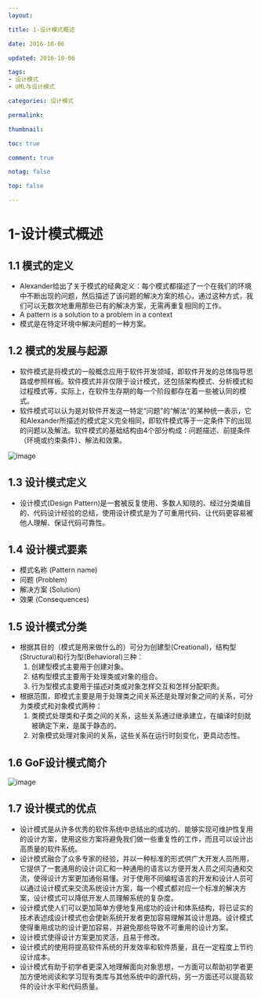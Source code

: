 ```yaml
---
layout:

title: 1-设计模式概述

date: 2016-10-06

updated: 2016-10-06

tags:
- 设计模式
- UML与设计模式

categories: 设计模式

permalink:

thumbnail:

toc: true

comment: true

notag: false

top: false

---
```


# 1-设计模式概述

## 1.1 模式的定义

- Alexander给出了关于模式的经典定义：每个模式都描述了一个在我们的环境中不断出现的问题，然后描述了该问题的解决方案的核心，通过这种方式，我们可以无数次地重用那些已有的解决方案，无需再重复相同的工作。 
- A pattern is a solution to a problem in a context 
- 模式是在特定环境中解决问题的一种方案。

## 1.2 模式的发展与起源

- 软件模式是将模式的一般概念应用于软件开发领域，即软件开发的总体指导思路或参照样板。软件模式并非仅限于设计模式，还包括架构模式、分析模式和过程模式等，实际上，在软件生存期的每一个阶段都存在着一些被认同的模式。 
- 软件模式可以认为是对软件开发这一特定“问题”的“解法”的某种统一表示，它和Alexander所描述的模式定义完全相同，即软件模式等于一定条件下的出现的问题以及解法。软件模式的基础结构由4个部分构成：问题描述、前提条件（环境或约束条件）、解法和效果。 

![image](http://clsaazydpimgbed-10042610.cos.myqcloud.com/1-2-1-1.png)

## 1.3 设计模式定义

- 设计模式(Design Pattern)是一套被反复使用、多数人知晓的、经过分类编目的、代码设计经验的总结，使用设计模式是为了可重用代码、让代码更容易被他人理解、保证代码可靠性。

## 1.4 设计模式要素

- 模式名称 (Pattern name) 
- 问题 (Problem) 
- 解决方案 (Solution) 
- 效果 (Consequences) 

## 1.5 设计模式分类

- 根据其目的（模式是用来做什么的）可分为创建型(Creational)，结构型(Structural)和行为型(Behavioral)三种：
    1. 创建型模式主要用于创建对象。
    2. 结构型模式主要用于处理类或对象的组合。
    3. 行为型模式主要用于描述对类或对象怎样交互和怎样分配职责。
- 根据范围，即模式主要是用于处理类之间关系还是处理对象之间的关系，可分为类模式和对象模式两种：
    1. 类模式处理类和子类之间的关系，这些关系通过继承建立，在编译时刻就被确定下来，是属于静态的。 
    2. 对象模式处理对象间的关系，这些关系在运行时刻变化，更具动态性。 

## 1.6 GoF设计模式简介 

![image](http://clsaazydpimgbed-10042610.cos.myqcloud.com/1-3-1-1.png)


## 1.7 设计模式的优点 
- 设计模式是从许多优秀的软件系统中总结出的成功的、能够实现可维护性复用的设计方案，使用这些方案将避免我们做一些重复性的工作，而且可以设计出高质量的软件系统。
- 设计模式融合了众多专家的经验，并以一种标准的形式供广大开发人员所用，它提供了一套通用的设计词汇和一种通用的语言以方便开发人员之间沟通和交流，使得设计方案更加通俗易懂。对于使用不同编程语言的开发和设计人员可以通过设计模式来交流系统设计方案，每一个模式都对应一个标准的解决方案，设计模式可以降低开发人员理解系统的复杂度。
- 设计模式使人们可以更加简单方便地复用成功的设计和体系结构，将已证实的技术表述成设计模式也会使新系统开发者更加容易理解其设计思路。设计模式使得重用成功的设计更加容易，并避免那些导致不可重用的设计方案。
- 设计模式使得设计方案更加灵活，且易于修改。 
- 设计模式的使用将提高软件系统的开发效率和软件质量，且在一定程度上节约设计成本。 
- 设计模式有助于初学者更深入地理解面向对象思想，一方面可以帮助初学者更加方便地阅读和学习现有类库与其他系统中的源代码，另一方面还可以提高软件的设计水平和代码质量。
